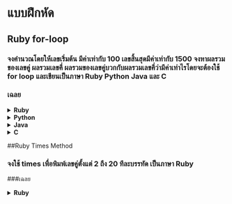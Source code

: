 # แบบฝึกหัด
##  Ruby for-loop

### จงคำนวณโดยให้เลขเริ่มต้น มีค่าเท่ากับ 100 เลขสิ้นสุดมีค่าเท่ากับ 1500 จงหาผลรวมของเลขคู่ ผลรวมเลขคี่ ผลรวมของเลขคู่บวกกับผลรวมเลขคี่ว่ามีค่าเท่าไรโดยจะต้องใช้ for loop และเขียนเป็นภาษา Ruby Python Java และ C

### เฉลย
<details close>
   <summary><b> Ruby</b></summary>
    
```ruby
start = 100
end_num = 1500
sum_even = 0
sum_odd = 0

for i in start..end_num
  if i % 2 == 0
    sum_even += i
  else
    sum_odd += i
  end
end

total = sum_even + sum_odd

puts "Sum of even = #{sum_even}"
puts "Sum of odd  = #{sum_odd}"
puts "Total sum   = #{total}"
 ```
        
</details>

<details close>
   <summary><b> Python</b></summary>
    
```python
start, end = 100, 1500
sum_even = 0
sum_odd = 0

for i in range(start, end+1):
    if i % 2 == 0:
        sum_even += i
    else:
        sum_odd += i

total = sum_even + sum_odd

print("Sum of even =", sum_even)
print("Sum of odd  =", sum_odd)
print("Total sum   =", total)
 ```
        
</details>

<details close>
   <summary><b> Java</b></summary>
    
```java
public class SumEvenOddTotal {
    public static void main(String[] args) {
        int start = 100;
        int end = 1500;

        int sumEven = 0, sumOdd = 0;
        for (int i = start; i <= end; i++) {
            if (i % 2 == 0) {
                sumEven += i;
            } else {
                sumOdd += i;
            }
        }
        int total = sumEven + sumOdd;

        System.out.println("Sum of even = " + sumEven);
        System.out.println("Sum of odd  = " + sumOdd);
        System.out.println("Total sum   = " + total);
    }
}
 ```
        
</details>

<details close>
   <summary><b> C</b></summary>
    
```c
#include <stdio.h>
int main() {
    int start = 100, end = 1500;
    int sumEven = 0, sumOdd = 0;

    for (int i = start; i <= end; i++) {
        if (i % 2 == 0) {
            sumEven += i;
        } else {
            sumOdd += i;
        }
    }

    int total = sumEven + sumOdd;

    printf("Sum of even = %d\n", sumEven);
    printf("Sum of odd  = %d\n", sumOdd);
    printf("Total sum   = %d\n", total);

    return 0;
}
 ```
</details> 


##Ruby Times Method

### จงใช้ times เพื่อพิมพ์เลขคู่ตั้งแต่ 2 ถึง 20 ทีละบรรทัด เป็นภาษา Ruby

###เฉลย
<details close>
   <summary><b> Ruby</b></summary>
    
```ruby
   10.times do |i|
     puts (i + 1) * 2
   enก
 ```
        
</details>
